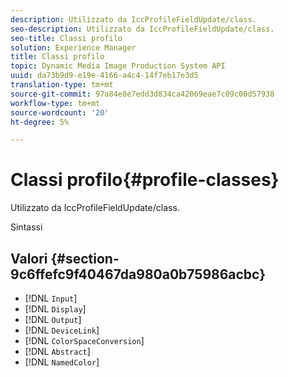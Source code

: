 ```yaml
---
description: Utilizzato da IccProfileFieldUpdate/class.
seo-description: Utilizzato da IccProfileFieldUpdate/class.
seo-title: Classi profilo
solution: Experience Manager
title: Classi profilo
topic: Dynamic Media Image Production System API
uuid: da73b9d9-e19e-4166-a4c4-14f7eb17e3d5
translation-type: tm+mt
source-git-commit: 97a84e8e7edd3d834ca42069eae7c09c00d57938
workflow-type: tm+mt
source-wordcount: '20'
ht-degree: 5%

---
```



# Classi profilo{#profile-classes}

Utilizzato da IccProfileFieldUpdate/class.

Sintassi

## Valori {#section-9c6ffefc9f40467da980a0b75986acbc}

* [!DNL `Input`]
* [!DNL `Display`]
* [!DNL `Output`]
* [!DNL `DeviceLink`]
* [!DNL `ColorSpaceConversion`]
* [!DNL `Abstract`]
* [!DNL `NamedColor`]

